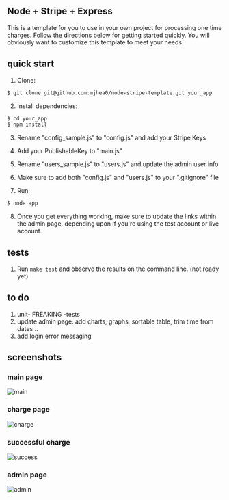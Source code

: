 ## Node + Stripe + Express

This is a template for you to use in your own project for processing one time charges. Follow the directions below for getting started quickly. You will obviously want to customize this template to meet your needs. 

## quick start

1. Clone:
```sh
$ git clone git@github.com:mjhea0/node-stripe-template.git your_app
```

2. Install dependencies:
```sh
$ cd your_app
$ npm install
```

3. Rename "config_sample.js" to "config.js" and add your Stripe Keys

4. Add your PublishableKey to "main.js"

5. Rename "users_sample.js" to "users.js" and update the admin user info

5. Make sure to add both "config.js" and "users.js" to your ".gitignore" file

7. Run:
```sh
$ node app
```

8. Once you get everything working, make sure to update the links within the admin page, depending upon if you're using the test account or live account.

## tests

1. Run `make test` and observe the results on the command line. (not ready yet)


## to do

1. unit- FREAKING -tests
2. update admin page. add charts, graphs, sortable table, trim time from dates ..
3. add login error messaging

## screenshots

### main page

![main](https://raw.github.com/mjhea0/node-stripe-charge/master/screenshots/main.png)

### charge page

![charge](https://raw.github.com/mjhea0/node-stripe-charge/master/screenshots/charge.png)

### successful charge

![success](https://raw.github.com/mjhea0/node-stripe-charge/master/screenshots/success.png)

### admin page

![admin](https://raw.github.com/mjhea0/node-stripe-charge/master/screenshots/admin.png)

